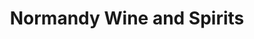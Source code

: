 ---
title: "Normandy Wine and Spirits"
url: /ellicott-city/normandy-wine-and-spirits/
shop: Spirituosen
---